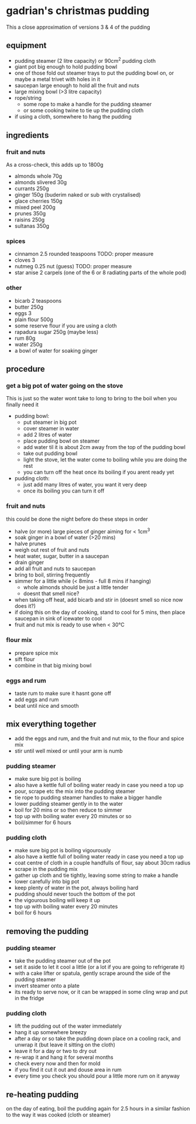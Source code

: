 # gadrian's christmas pudding
This a close approximation of versions 3 & 4 of the pudding

## equipment
- pudding steamer (2 litre capacity) or 90cm<sup>2</sup> pudding cloth
- giant pot big enough to hold pudding bowl
- one of those fold out steamer trays to put the pudding bowl on, or maybe a metal trivet with holes in it
- saucepan large enough to hold all the fruit and nuts
- large mixing bowl (>3 litre capacity)
- rope/string
  - some rope to make a handle for the pudding steamer
  - or some cooking twine to tie up the pudding cloth
- if using a cloth, somewhere to hang the pudding

## ingredients
### fruit and nuts
As a cross-check, this adds up to 1800g

- almonds whole 70g
- almonds slivered 30g
- currants 250g
- ginger 150g (buderim naked or sub with crystalised)
- glace cherries 150g
- mixed peel 200g
- prunes 350g
- raisins 250g
- sultanas 350g
### spices
- cinnamon 2.5 rounded teaspoons TODO: proper measure
- cloves 3
- nutmeg 0.25 nut (guess) TODO: proper measure
- star anise 2 carpels (one of the 6 or 8 radiating parts of the whole pod)
### other
- bicarb 2 teaspoons
- butter 250g
- eggs 3
- plain flour 500g
- some reserve flour if you are using a cloth
- rapadura sugar 250g (maybe less)
- rum 80g
- water 250g
- a bowl of water for soaking ginger

## procedure

### get a big pot of water going on the stove
This is just so the water wont take to long to bring to the boil
when you finally need it

- pudding bowl:
  - put steamer in big pot
  - cover steamer in water
  - add 2 litres of water
  - place pudding bowl on steamer 
  - add water til it is about 2cm away from the top of the pudding bowl
  - take out pudding bowl
  - light the stove, let the water come to boiling while you are doing the rest
  - you can turn off the heat once its boiling if you arent ready yet
- pudding cloth:
  - just add many litres of water, you want it very deep
  - once its boiling you can turn it off

### fruit and nuts
this could be done the night before
do these steps in order
- halve (or more) large pieces of ginger aiming for < 1cm<sup>3</sup>
- soak ginger in a bowl of water (>20 mins)
- halve prunes
- weigh out rest of fruit and nuts
- heat water, sugar, butter in a saucepan
- drain ginger
- add all fruit and nuts to saucepan
- bring to boil, stirring frequently
- simmer for a little while (< 8mins - full 8 mins if hanging)
  - whole almonds should be just a little tender
  - doesnt that smell nice?
- when taking off heat, add bicarb and stir in (doesnt smell so nice now does it?)
- if doing this on the day of cooking, stand to cool for 5 mins, then place saucepan in sink of icewater to cool
- fruit and nut mix is ready to use when < 30&deg;C

### flour mix
- prepare spice mix
- sift flour
- combine in that big mixing bowl

### eggs and rum
- taste rum to make sure it hasnt gone off
- add eggs and rum
- beat until nice and smooth

## mix everything together
- add the eggs and rum, and the fruit and nut mix, to the flour and spice mix
- stir until well mixed or until your arm is numb

### pudding steamer
- make sure big pot is boiling
- also have a kettle full of boiling water ready in case you need a top up
- pour, scrape etc the mix into the pudding steamer
- tie rope to pudding steamer handles to make a bigger handle
- lower pudding steamer gently in to the water
- boil for 20 mins or so then reduce to simmer
- top up with boiling water every 20 minutes or so
- boil/simmer for 6 hours

### pudding cloth
- make sure big pot is boiling vigourously
- also have a kettle full of boiling water ready in case you need a top up
- coat centre of cloth in a couple handfulls of flour, say about 30cm radius
- scrape in the pudding mix
- gather up cloth and tie tightly, leaving some string to make a handle
- lower carefully into big pot
- keep plenty of water in the pot, always boiling hard
- pudding should never touch the bottom of the pot
- the vigourous boiling will keep it up
- top up with boiling water every 20 minutes
- boil for 6 hours

## removing the pudding
### pudding steamer
- take the pudding steamer out of the pot
- set it aside to let it cool a little (or a lot if you are going to refrigerate it)
- with a cake lifter or spatula, gently scrape around the side of the pudding steamer
- invert steamer onto a plate
- its ready to serve now, or it can be wrapped in some cling wrap and put in the fridge

### pudding cloth
- lift the pudding out of the water immediately
- hang it up somewhere breezy
- after a day or so take the pudding down place on a cooling rack, and unwrap it (but leave it sitting on the cloth)
- leave it for a day or two to dry out
- re-wrap it and hang it for several months
- check every now and then for mold
- if you find it cut it out and douse area in rum
- every time you check you should pour a little more rum on it anyway

## re-heating pudding
on the day of eating, boil the pudding again for 2.5 hours in a similar fashion to the way it was cooked (cloth or steamer)



